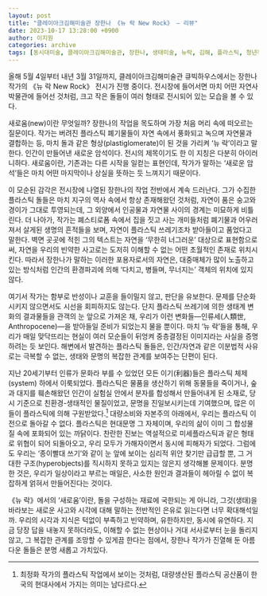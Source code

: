 ```yaml
---
layout: post
title: "클레이아크김해미술관 장한나 《뉴 락 New Rock》 — 리뷰"
date: 2023-10-17 13:28:00 +0900
author: 이지원
categories: archive
tags: [동시대미술, 클레이아크김해미술관, 장한나, 생태미술, 뉴락, 김해, 플라스틱, 청년작가]
---
```


올해 5월 4일부터 내년 3월 31일까지, 클레이아크김해미술관 큐빅하우스에서는 장한나 작가의 《뉴 락 New Rock》 전시가 진행 중이다. 전시장에 들어서면 마치 어떤 자연사박물관에 들어선 것처럼, 크고 작은 돌들이 여러 형태로 전시되어 있는 모습을 볼 수 있다. 

새로움(new)이란 무엇일까? 장한나의 작업을 목도하며 가장 처음 머리 속에 떠오르는 질문이다. 작가는 버려진 플라스틱 폐기물들이 자연 속에서 풍화되고 녹으며 자연물과 결합하는 등, 마치 돌과 같은 형상(plastiglomerate)이 된 것을 가리켜 ‘뉴 락’이라고 말한다. 인간이 만들어낸 새로운 암석이다. 전시의 제목이기도 한 이 지칭은 다분히 아이러니하다. 새로움이란, 기존과는 다른 시작을 일컫는 표현인데, 작가가 말하는 ‘새로운 암석’들은 마치 어떤 마지막이나 상실을 뜻하는 듯 느껴지기 때문이다.

이 모순된 감각은 전시장에 나열된 장한나의 작업 전반에서 계속 드러난다. 그가 수집한 플라스틱 돌들은 마치 지구의 역사 속에서 항상 존재해왔던 것처럼, 자연이 품은 숭고와 경이가 그대로 투영되는데, 그 외양에서 인공물과 자연물 사이의 경계는 미묘하게 비틀린다. 더 나아가, 작가는 폐스티로폼 속에서 집을 짓고 사는 개미들처럼 폐기물과 어우러져서 살게된 생명의 흔적들을 보며, 자연이 플라스틱 쓰레기조차 받아들이고 품었다고 말한다. 벽면 곳곳에 적힌 그의 텍스트는 자연을 ‘무한히 너그러운’ 대상으로 표현함으로써, 자연을 우리의 빈약한 사고로는 도저히 이해할 수 없는 어떤 초월적인 존재로 위치시킨다. 따라서 장한나가 말하는 이러한 포용자로서의 자연은, 대중매체가 많이 노출하고 있는 방식처럼 인간의 환경파괴에 의해 ‘다치고, 병들며, 무너지는’ 객체의 위치에 있지 않다. 

여기서 작가는 함부로 반성이나 교훈을 들이밀지 않고, 판단을 유보한다. 문제를 단순화시키지 않으면서도 시선을 회피하지도 않는다. 단지 플라스틱 쓰레기에 의한 생태계 변화의 결과물들을 관객의 눈 앞으로 가져온 채, 우리가 이런 변화들—인류세(人類世, Anthropocene)—을 받아들일 준비가 되었는지 물을 뿐이다. 마치 ‘뉴 락’들을 통해, 우리가 매일 맞닥뜨리는 현실이 여러 모순들이 뒤엉켜 중층결정된 이미지라는 사실을 증명하려는 듯 보인다. 해변에서 발견하는 플라스틱 돌들은, 인간/자연과 같은 이분법적 사유로는 극복할 수 없는, 생태와 문명의 복잡한 관계를 보여주는 단편이 된다. 

지난 20세기부터 인류가 문화라 부를 수 있었던 모든 이기(利器)들은 플라스틱 체제(system) 하에서 이룩되었다. 플라스틱은 물품을 생산하기 위해 동물들을 죽이거나, 숲과 대지를 훼손해왔던 인간이 실험실 안에서 분자를 합성해서 만들어내게 된 소재로, 당시 기준으로 친환경-생태적인 물질이었고, 문명을 진일보시키는데 기여했으며, 많은 이들이 플라스틱에 의해 구원받았다.[^1] 대량소비와 자본주의 아래에서, 우리는 플라스틱 이전으로 돌아갈 수 없다. 플라스틱은 현대문명 그 자체이며, 우리의 삶이 이미 그 합성물질 속에 포화되어 있는 까닭이다. 찬란한 진보는 역설적으로 미세플라스틱과 같은 형태로 위협이 되어 되돌아오고, 우리 모두가 가해자이면서 동시에 피해자가 되었다. 그럼에도 우리는 ‘종이빨대 쓰기’와 같이 눈 앞에 보이는 심리적 위안 찾기만 급급할 뿐, 그 거대한 구조(hyperobjects)를 직시하지 못하고 있지는 않은지 생각해볼 문제이다. 분명한 것은, 우리가 일상이라고 부르는 매일은, 사소한 원인과 결과들이 헤아릴 수 없이 복잡하게 얽혀서 만들어진다는 것이다. 

《뉴 락》에서의 ‘새로움’이란, 돌을 구성하는 재료에 국한되는 게 아니라, 그것(생태)을 바라보는 새로운 사고와 시각에 대해 말하는 전반적인 은유로 읽는다면 너무 확대해석일까. 우리의 시각과 지식은 턱없이 부족하고 빈약하며, 유한하지만, 동시에 유연하다. 지금 당장 답을 내놓지 못하더라도, 이해할 수 없는 현상이나 거대 서사로부터 눈을 돌리지 않고, 그 복잡한 관계를 조망할 수 있게끔 한다는 점에서, 장한나 작가가 진열해 둔 아름다운 돌들은 분명 새롭고 가치있다. 


[^1]: 최정화 작가의 플라스틱 작업에서 보이는 것처럼, 대량생산된 플라스틱 공산품이 한국의 현대사에서 가지는 의미는 남다르다. 
